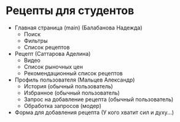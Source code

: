 
# Рецепты для студентов
+ Главная страница (main) (Балабанова Надежда)
  + Поиск
  + Фильтры
  + Список рецептов
+ Рецепт (Саттарова Аделина)
  + Видео
  + Список рыночных цен
  + Рекомендационный список рецептов
+ Профиль пользователя (Мальцев Александр)
  + История (обычный пользователь)
  + Избранное (обычный пользователь)
  + Запрос на добавление рецепта (обычный пользователь)
  + Обработка запросов (модер)
+ Форма для добавления рецепта (У кого хватит сил и духу...)
